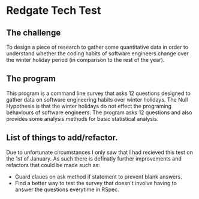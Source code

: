 # Redgate Tech Test

## The challenge
To design a piece of research to gather some quantitative data in order to understand whether the coding habits of software engineers change over the winter holiday period (in comparison to the rest of the year).

## The program
This program is a command line survey that asks 12 questions designed to gather data on software engineering habits over winter holidays. The Null Hypothesis is that the winter holidays do not effect the programing behaviours of software engineers. The program asks 12 questions and also provides some analysis methods for basic statistical analysis.


## List of things to add/refactor.
Due to unfortunate circumstances I only saw that I had recieved this test on the 1st of January. As such there is definatly further improvements and refactors that could be made such as:
- Guard claues on ask method if statement to prevent blank answers.
- Find a better way to test the survey that doesn't involve having to answer the questions everytime in RSpec.


<!-- analizer.display_all_answers(survey.answers,survey.questions,5) -->
